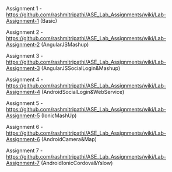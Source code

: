 
Assignment 1 - https://github.com/rashmitripathi/ASE_Lab_Assignments/wiki/Lab-Assignment-1 (Basic)

Assignment 2 -https://github.com/rashmitripathi/ASE_Lab_Assignments/wiki/Lab-Assignment-2 (AngularJSMashup)

Assignment 3 -https://github.com/rashmitripathi/ASE_Lab_Assignments/wiki/Lab-Assignment-3 (AngularJSSocialLogin&Mashup)

Assignment 4 -https://github.com/rashmitripathi/ASE_Lab_Assignments/wiki/Lab-Assignment-4 (AndroidSocialLogin&WebService)

Assignment 5 -https://github.com/rashmitripathi/ASE_Lab_Assignments/wiki/Lab-Assignment-5 (IonicMashUp)

Assignment 6 -https://github.com/rashmitripathi/ASE_Lab_Assignments/wiki/Lab-Assignment-6 (AndroidCamera&Map)

Assignment 7 -https://github.com/rashmitripathi/ASE_Lab_Assignments/wiki/Lab-Assignment-7 (AndroidIonicCordova&Yslow)
